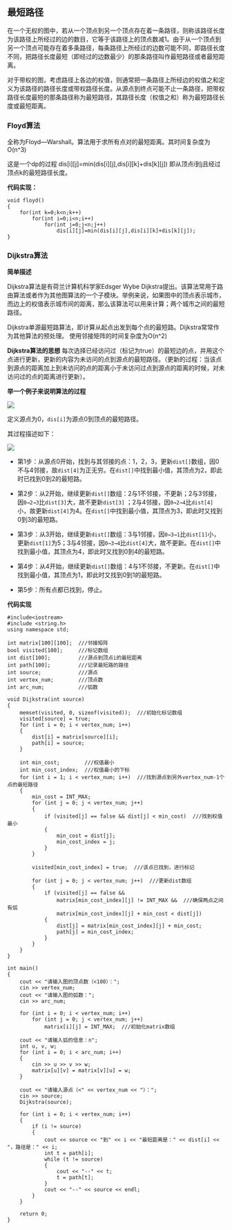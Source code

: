 ## 最短路径

在一个无权的图中，若从一个顶点到另一个顶点存在着一条路径，则称该路径长度为该路径上所经过的边的数目，它等于该路径上的顶点数减1。由于从一个顶点到另一个顶点可能存在着多条路径，每条路径上所经过的边数可能不同，即路径长度不同，把路径长度最短（即经过的边数最少）的那条路径叫作最短路径或者最短距离。

对于带权的图，考虑路径上各边的权值，则通常把一条路径上所经边的权值之和定义为该路径的路径长度或带权路径长度。从源点到终点可能不止一条路径，把带权路径长度最短的那条路径称为最短路径，其路径长度（权值之和）称为最短路径长度或最短距离。


### **Floyd算法** ###

全称为Floyd—Warshall。算法用于求所有点对的最短距离。其时间复杂度为O(n^3)

这是一个dp的过程
    dis[i][j]=min(dis[i][j],dis[i][k]+dis[k][j])
即从顶点i到j且经过顶点k的最短路径长度。

**代码实现：**

```
void floyd()  
{  
    for(int k=0;k<n;k++)  
        for(int i=0;i<n;i++)  
            for(int j=0;j<n;j++)  
                dis[i][j]=min(dis[i][j],dis[i][k]+dis[k][j]);  
}

```

### **Dijkstra算法** ###

**简单描述**

Dijkstra算法是有荷兰计算机科学家Edsger Wybe Dijkstra提出。该算法常用于路由算法或者作为其他图算法的一个子模块。举例来说，如果图中的顶点表示城市，而边上的权值表示城市间的距离，那么该算法可以用来计算；两个城市之间的最短路径。


Dijkstra单源最短路算法，即计算从起点出发到每个点的最短路。Dijkstra常常作为其他算法的预处理。
使用邻接矩阵的时间复杂度为O(n^2)

**Dijkstra算法的思想**
每次选择已经访问过（标记为true）的最短边的点，并用这个点进行更新，更新的内容为未访问的点到源点的最短路径。（更新的过程：当该点到源点的距离加上到未访问的点的距离小于未访问过点到源点的距离的时候，对未访问过的点的距离进行更新）。

**举一个例子来说明算法的过程**

![](http://i.imgur.com/6H1jvcP.png)

定义源点为0，`dis[i]`为源点0到顶点的最短路径。

其过程描述如下：

![](http://i.imgur.com/gXtIAXH.png)

- 第1步：从源点0开始，找到与其邻接的点：1，2，3，更新`dist[]`数组，因0不与4邻接，故`dist[4]`为正无穷。在`dist[]`中找到最小值，其顶点为2，即此时已找到0到2的最短路。

- 第2步：从2开始，继续更新`dist[]`数组：2与1不邻接，不更新；2与3邻接，因`0→2→3`比`dist[3]`大，故不更新`dist[3]` ；2与4邻接，因`0→2→4`比`dist[4]`小，故更新`dist[4]`为4。在`dist[]`中找到最小值，其顶点为3，即此时又找到0到3的最短路。

- 第3步：从3开始，继续更新`dist[]`数组：3与1邻接，因`0→3→1`比`dist[1]`小，更新`dist[1]`为5；3与4邻接，因`0→3→4`比`dist[4]`大，故不更新。在`dist[]`中找到最小值，其顶点为4，即此时又找到0到4的最短路。

- 第4步：从4开始，继续更新`dist[]`数组：4与1不邻接，不更新。在`dist[]`中找到最小值，其顶点为1，即此时又找到0到1的最短路。

- 第5步：所有点都已找到，停止。

**代码实现**

```
#include<iostream>
#include <string.h>
using namespace std;
 
int matrix[100][100];  ///邻接矩阵
bool visited[100];     ///标记数组
int dist[100];         ///源点到顶点i的最短距离
int path[100];         ///记录最短路的路径
int source;            ///源点
int vertex_num;        ///顶点数
int arc_num;           ///弧数
 
void Dijkstra(int source)
{
    memset(visited, 0, sizeof(visited));  ///初始化标记数组
    visited[source] = true;
    for (int i = 0; i < vertex_num; i++)
    {
        dist[i] = matrix[source][i];
        path[i] = source;
    }
 
    int min_cost;        ///权值最小
    int min_cost_index;  ///权值最小的下标
    for (int i = 1; i < vertex_num; i++)  ///找到源点到另外vertex_num-1个点的最短路径
    {
        min_cost = INT_MAX;
        for (int j = 0; j < vertex_num; j++)
        {
            if (visited[j] == false && dist[j] < min_cost)  ///找到权值最小
            {
                min_cost = dist[j];
                min_cost_index = j;
            }
        }
 
        visited[min_cost_index] = true;  ///该点已找到，进行标记
 
        for (int j = 0; j < vertex_num; j++)  ///更新dist数组
        {
            if (visited[j] == false &&
                matrix[min_cost_index][j] != INT_MAX &&  ///确保两点之间有弧
                matrix[min_cost_index][j] + min_cost < dist[j])
            {
                dist[j] = matrix[min_cost_index][j] + min_cost;
                path[j] = min_cost_index;
            }
        }
    }
}
 
int main()
{
    cout << "请输入图的顶点数（<100）：";
    cin >> vertex_num;
    cout << "请输入图的弧数：";
    cin >> arc_num;
 
    for (int i = 0; i < vertex_num; i++)
        for (int j = 0; j < vertex_num; j++)
            matrix[i][j] = INT_MAX;  ///初始化matrix数组
 
    cout << "请输入弧的信息：n";
    int u, v, w;
    for (int i = 0; i < arc_num; i++)
    {
        cin >> u >> v >> w;
        matrix[u][v] = matrix[v][u] = w;
    }
 
    cout << "请输入源点（<" << vertex_num << "）：";
    cin >> source;
    Dijkstra(source);
 
    for (int i = 0; i < vertex_num; i++)
    {
        if (i != source)
        {
            cout << source << "到" << i << "最短距离是：" << dist[i] << "，路径是：" << i;
            int t = path[i];
            while (t != source)
            {
                cout << "--" << t;
                t = path[t];
            }
            cout << "--" << source << endl;
        }
    }
 
    return 0;
}
 
```